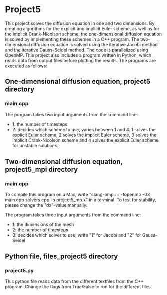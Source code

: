 # Project5
This project solves the diffusion equation in one and two dimensions. By creating algorithms for the explicit and implicit Euler scheme, as well as for the implicit Crank-Nicolson scheme, the one-dimensional diffusion equation is solved by implementing these schemes in a C++ program. 
The two-dimensional diffusion equation is solved using the iterative Jacobi method and the iterative Gauss-Seidel method. The code is parallelized using OpenMP. This project also includes a program written in Python, which reads data from
output files before plotting the results. The programs are executed as follows:

## One-dimensional diffusion equation, project5 directory
### main.cpp

The program takes two input arguments from the command line:
- 1: the number of timesteps
- 2: decides which scheme to use, varies between 1 and 4. 1 solves the explicit Euler scheme, 2 solves the implicit Euler scheme, 3 solves the implicit Crank-Nicolson scheme and 4 solves the explicit Euler scheme for unstable solutions.

## Two-dimensional diffusion equation, project5_mpi directory
### main.cpp
To compile this program on a Mac, write "clang-omp++ -fopenmp -03 main.cpp solvers.cpp -o project5_mp.x" in a terminal. 
To test for stability, please change the "dx"-value manually.

The program takes three input arguments from the command line:
- 1: the dimensions of the mesh
- 2: the number of timesteps
- 3: decides which solver to use, write "1" for Jacobi and "2" for Gauss-Seidel

## Python file, files_project5 directory
### project5.py
This python file reads data from the different textfiles from the C++ program. Change the flags from True/False to run for the different files.
